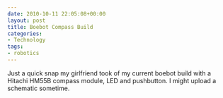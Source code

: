 ```yaml
---
date: 2010-10-11 22:05:08+00:00
layout: post
title: Boebot Compass Build
categories:
- Technology
tags:
- robotics
---
```


Just a quick snap my girlfriend took of my current boebot build with a  Hitachi
HM55B compass module, LED and pushbutton. I might upload a  schematic sometime.

<!--[![A Boebot with a Hitachi HM55B Compass Module](http://averyp.dev/wp-content/uploads/2011/05/boebot_compass-300x225.jpg)](http://averyp.dev/wp-content/uploads/2011/05/boebot_compass.jpg)-->
